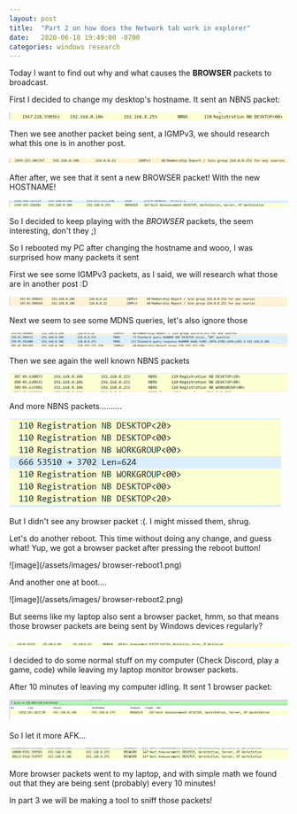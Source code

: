 ```yaml
---
layout: post
title:  "Part 2 on how does the Network tab work in explorer"
date:   2020-06-18 19:49:00 -0700
categories: windows research
---
```


Today I want to find out why and what causes the **BROWSER** packets to broadcast.

First I decided to change my desktop's hostname. It sent an NBNS packet:

![image](/assets/images/nbns-packet-changehostname2.png)

Then we see another packet being sent, a IGMPv3, we should research what this one is in another post.

![image](/assets/images/igmpv3-packet-changehostname.png)

After after, we see that it sent a new BROWSER packet! With the new HOSTNAME!

![image](/assets/images/browser-packet-changehostname.png)

So I decided to keep playing with the *BROWSER* packets, the seem interesting, don't they ;)

So I rebooted my PC after changing the hostname and wooo, I was surprised how many packets it sent

First we see some IGMPv3 packets, as I said, we will research what those are in another post :D

![image](/assets/images/igmpv3-packet2-boot-changehostname.png)

Next we seem to see some MDNS queries, let's also ignore those

![image](/assets/images/mdns-packet-boot-changehostname.png)

Then we see again the well known NBNS packets

![image](/assets/images/nbns-packet2-boot-changehostname.png)

And more NBNS packets..........

![image](/assets/images/more-nbns-packets-change-hostname.png)

But I didn't see any browser packet :(. I might missed them, shrug.

Let's do another reboot. This time without doing any change, and guess what! Yup, we got a browser packet after pressing the reboot button!

![image](/assets/images/
browser-reboot1.png)

And another one at boot....

![image](/assets/images/
browser-reboot2.png)

But seems like my laptop also sent a browser packet, hmm, so that means those browser packets are being sent by Windows devices regularly?

![image](/assets/images/browser-from-laptop.png)

I decided to do some normal stuff on my computer (Check Discord, play a game, code) while leaving my laptop monitor browser packets.

After 10 minutes of leaving my computer idling.
It sent 1 browser packet:

![image](/assets/images/browser-frompc-1min.png)

So I let it more AFK...

![image](/assets/images/browser-frompc-1min2.png)

More browser packets went to my laptop, and with simple math we found out that they are being sent (probably) every 10 minutes!

In part 3 we will be making a tool to sniff those packets!